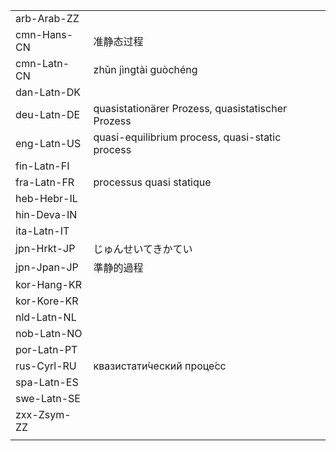 | | | |
|-|-|-|
| arb-Arab-ZZ |  |  |
| cmn-Hans-CN | 准静态过程 |  |
| cmn-Latn-CN | zhǔn jìngtài guòchéng |  |
| dan-Latn-DK |  |  |
| deu-Latn-DE | quasistationärer Prozess, quasistatischer Prozess |  |
| eng-Latn-US | quasi-equilibrium process, quasi-static process |  |
| fin-Latn-FI |  |  |
| fra-Latn-FR | processus quasi statique |  |
| heb-Hebr-IL |  |  |
| hin-Deva-IN |  |  |
| ita-Latn-IT |  |  |
| jpn-Hrkt-JP | じゅんせいてきかてい |  |
| jpn-Jpan-JP | 準静的過程 |  |
| kor-Hang-KR |  |  |
| kor-Kore-KR |  |  |
| nld-Latn-NL |  |  |
| nob-Latn-NO |  |  |
| por-Latn-PT |  |  |
| rus-Cyrl-RU | квазистати́ческий проце́сс |  |
| spa-Latn-ES |  |  |
| swe-Latn-SE |  |  |
| zxx-Zsym-ZZ |  |  |
|  |  |  |